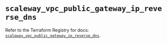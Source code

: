 # `scaleway_vpc_public_gateway_ip_reverse_dns`

Refer to the Terraform Registry for docs: [`scaleway_vpc_public_gateway_ip_reverse_dns`](https://registry.terraform.io/providers/scaleway/scaleway/2.53.0/docs/resources/vpc_public_gateway_ip_reverse_dns).
